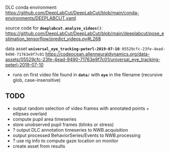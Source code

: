 DLC conda environment: https://github.com/DeepLabCut/DeepLabCut/blob/main/conda-environments/DEEPLABCUT.yaml

source code for **`deeplabcut.analyze_videos()`**: https://github.com/DeepLabCut/DeepLabCut/blob/main/deeplabcut/pose_estimation_tensorflow/predict_videos.py#L268

data asset **`universal_eye_tracking-peterl-2019-07-10`**: `05529cfc-23fe-4ead-9490-71763e9f7c01` 
https://codeocean.allenneuraldynamics.org/data-assets/05529cfc-23fe-4ead-9490-71763e9f7c01/universal_eye_tracking-peterl-2019-07-10

- runs on first video file found in **`data/`** with **`eye`** in the filename (recursive glob, case-insensitive)

## TODO
- output random selection of video frames with annotated points + ellipses overlaid
- compute pupil area timeseries
- store unobserved pupil frames (blinks or stress)
- ? output DLC annotation timeseries to NWB.acquisition
- output processed BehaviorSeries/Events to NWB.processing
- ? use rig info to compute gaze location on monitor
- create asset from results